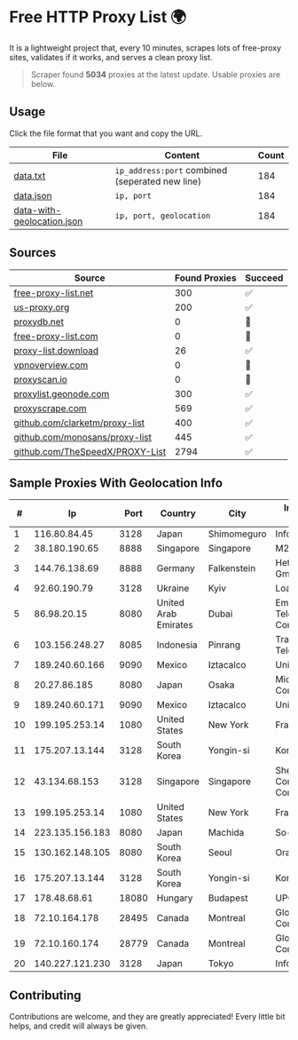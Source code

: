 
# Free HTTP Proxy List 🌍

It is a lightweight project that, every 10 minutes, scrapes lots of free-proxy sites, validates if it works, and serves a clean proxy list.


> Scraper found **5034** proxies at the latest update. Usable proxies are below.

## Usage

Click the file format that you want and copy the URL.


|File|Content|Count|
|----|-------|-----|
|[data.txt](https://raw.githubusercontent.com/themiralay/Proxy-List-World/master/data.txt)|`ip_address:port` combined (seperated new line)|184|
|[data.json](https://raw.githubusercontent.com/themiralay/Proxy-List-World/master/data.json)|`ip, port`|184|
|[data-with-geolocation.json](https://raw.githubusercontent.com/themiralay/Proxy-List-World/master/data-with-geolocation.json)|`ip, port, geolocation`|184|

## Sources

|Source|Found Proxies|Succeed|
|------|-------------|-------|
|[free-proxy-list.net](https://free-proxy-list.net)|300|✅|
|[us-proxy.org](https://www.us-proxy.org)|200|✅|
|[proxydb.net](http://proxydb.net)|0|🚫|
|[free-proxy-list.com](https://free-proxy-list.com/?page=&port=&type%5B%5D=http&type%5B%5D=https&up_time=0&search=Search)|0|🚫|
|[proxy-list.download](https://www.proxy-list.download/HTTP)|26|✅|
|[vpnoverview.com](https://vpnoverview.com/privacy/anonymous-browsing/free-proxy-servers)|0|🚫|
|[proxyscan.io](https://www.proxyscan.io)|0|🚫|
|[proxylist.geonode.com](https://proxylist.geonode.com/api/proxy-list?limit=300&page=1&sort_by=lastChecked&sort_type=desc&protocols=http,https)|300|✅|
|[proxyscrape.com](https://api.proxyscrape.com/v2/?request=displayproxies&protocol=http&timeout=10000&country=all&ssl=all&anonymity=all)|569|✅|
|[github.com/clarketm/proxy-list](https://raw.githubusercontent.com/clarketm/proxy-list/master/proxy-list-raw.txt)|400|✅|
|[github.com/monosans/proxy-list](https://raw.githubusercontent.com/monosans/proxy-list/main/proxies/http.txt)|445|✅|
|[github.com/TheSpeedX/PROXY-List](https://raw.githubusercontent.com/TheSpeedX/PROXY-List/master/http.txt)|2794|✅|


## Sample Proxies With Geolocation Info

|#|Ip|Port|Country|City|Internet Service Provider|
|-|--|----|-------|----|-------------------------|
|1|116.80.84.45|3128|Japan|Shimomeguro|InfoSphere|
|2|38.180.190.65|8888|Singapore|Singapore|M247 Europe SRL|
|3|144.76.138.69|8888|Germany|Falkenstein|Hetzner Online GmbH|
|4|92.60.190.79|3128|Ukraine|Kyiv|Load.me sp. z o. o.|
|5|86.98.20.15|8080|United Arab Emirates|Dubai|Emirates Telecommunications Corporation|
|6|103.156.248.27|8085|Indonesia|Pinrang|Trans Media Telekomunikasi|
|7|189.240.60.166|9090|Mexico|Iztacalco|Uninet S.A. de C.V.|
|8|20.27.86.185|8080|Japan|Osaka|Microsoft Corporation|
|9|189.240.60.171|9090|Mexico|Iztacalco|Uninet S.A. de C.V.|
|10|199.195.253.14|1080|United States|New York|FranTech Solutions|
|11|175.207.13.144|3128|South Korea|Yongin-si|Korea Telecom|
|12|43.134.68.153|3128|Singapore|Singapore|Shenzhen Tencent Computer Systems Company Limited|
|13|199.195.253.14|1080|United States|New York|FranTech Solutions|
|14|223.135.156.183|8080|Japan|Machida|So-net Corporation|
|15|130.162.148.105|8080|South Korea|Seoul|Oracle Corporation|
|16|175.207.13.144|3128|South Korea|Yongin-si|Korea Telecom|
|17|178.48.68.61|18080|Hungary|Budapest|UPC|
|18|72.10.164.178|28495|Canada|Montreal|GloboTech Communications|
|19|72.10.160.174|28779|Canada|Montreal|GloboTech Communications|
|20|140.227.121.230|3128|Japan|Tokyo|InfoSphere|



## Contributing

Contributions are welcome, and they are greatly appreciated! Every
little bit helps, and credit will always be given.

